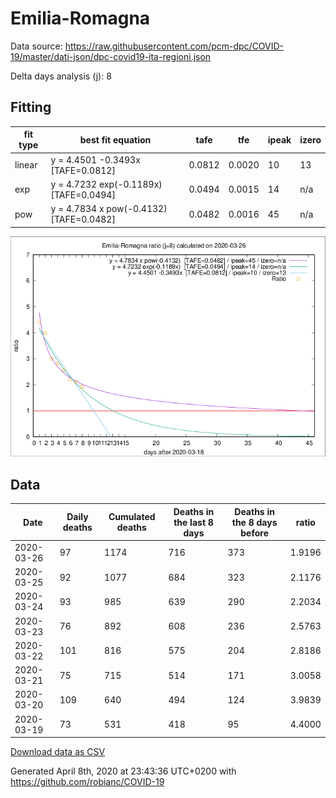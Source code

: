 # Emilia-Romagna

Data source: https://raw.githubusercontent.com/pcm-dpc/COVID-19/master/dati-json/dpc-covid19-ita-regioni.json

Delta days analysis (j): 8

## Fitting 
|fit type|best fit equation|tafe|tfe|ipeak|izero|
|-------|-----|--------|------|---|---|
|linear|y = 4.4501 -0.3493x  [TAFE=0.0812]|0.0812|0.0020|10|13|
|exp|y = 4.7232 exp(-0.1189x)  [TAFE=0.0494]|0.0494|0.0015|14|n/a|
|pow|y = 4.7834 x pow(-0.4132)  [TAFE=0.0482]|0.0482|0.0016|45|n/a|

![Plot](COVID-19_emilia-romagna_j8_2020-03-26.png)

## Data
|Date|Daily deaths|Cumulated deaths|Deaths in the last 8 days|Deaths in the 8 days before|ratio|
|----|----------|-----------|-------|--------------------|-----|
|2020-03-26|97|1174|716|373|1.9196|
|2020-03-25|92|1077|684|323|2.1176|
|2020-03-24|93|985|639|290|2.2034|
|2020-03-23|76|892|608|236|2.5763|
|2020-03-22|101|816|575|204|2.8186|
|2020-03-21|75|715|514|171|3.0058|
|2020-03-20|109|640|494|124|3.9839|
|2020-03-19|73|531|418|95|4.4000|

[Download data as CSV](COVID-19_emilia-romagna_j8_2020-03-26.csv)

Generated April 8th, 2020 at 23:43:36 UTC+0200 with https://github.com/robianc/COVID-19
